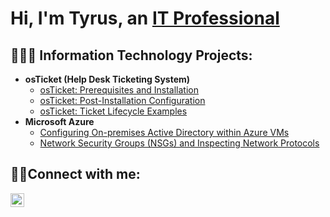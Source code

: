 <h1>Hi, I'm Tyrus, an <a href="https://www.linkedin.com/in/tyrus-henry-bb409021a/">IT Professional</a></h1>

<h2>👨🏽‍💻 Information Technology Projects:</h2>

- <b>osTicket (Help Desk Ticketing System)</b>
  - [osTicket: Prerequisites and Installation](https://github.com/tyrushenry0x/osticket-prereqs)
  - [osTicket: Post-Installation Configuration](https://github.com/tyrushenry0x/post-install-config)
  - [osTicket: Ticket Lifecycle Examples](https://github.com/jtyrushenry0x/ticket-lifecycle)
- <b>Microsoft Azure</b>
  - [Configuring On-premises Active Directory within Azure VMs](https://github.com/tyrushenry0x/configure-ad)
  - [Network Security Groups (NSGs) and Inspecting Network Protocols](https://github.com/tyrushenry0x/azure-network-protocols)

<h2>🤳🏽Connect with me:</h2>

[<img align="left" alt="Josh | LinkedIn" width="22px" src="https://cdn.jsdelivr.net/npm/simple-icons@v3/icons/linkedin.svg" />][linkedin]

[linkedin]: [https://linkedin.com/in/Josh](https://www.linkedin.com/in/tyrus-henry-bb409021a/)
